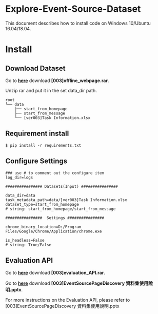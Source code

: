 # Explore-Event-Source-Dataset

This document describes how to install code on Windows 10/Ubuntu 16.04/18.04.

# Install

## Download Dataset

Go to **[here](https://eventgo.widm.csie.ncu.edu.tw/datasets/EventSourceCost/[003]offline_webpage.rar)** download **[003]offline_webpage.rar**.


Unzip rar and put it in the set data_dir path.<br>
````
root
└── data
    ├── start_from_homepage
    ├── start_from_message
    └── [ver003]Task Information.xlsx
````


## Requirement install

    $ pip install -r requirements.txt


## Configure Settings


```
### use # to comment out the configure item
log_dir=logs

################ Datasets(Input) ################

data_dir=data
task_metadata_path=data/[ver003]Task Information.xlsx
dataset_type=start_from_homepage
# string: start_from_homepage/start_from_message

################  Settings ################

chrome_binary_location=D:/Program Files/Google/Chrome/Application/chrome.exe

is_headless=False
# string: True/False
```

 ## Evaluation API

Go to **[here](https://eventgo.widm.csie.ncu.edu.tw/datasets/EventSourceCost/[003]evaluation_API.rar)** download **[003]evaluation_API.rar**.

Go to **[here](https://eventgo.widm.csie.ncu.edu.tw/datasets/EventSourceCost/[003]EventSourcePageDiscovery%20%E8%B3%87%E6%96%99%E9%9B%86%E4%BD%BF%E7%94%A8%E8%AA%AA%E6%98%8E.pptx)** download **[003]EventSourcePageDiscovery 資料集使用說明.pptx**.

For more instructions on the Evaluation API, please refer to \[003\]EventSourcePageDiscovery 資料集使用說明.pptx